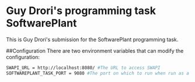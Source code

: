 # Guy Drori's programming task SoftwarePlant
This is Guy Drori's submission for the SoftwarePlant programming task.

##Configuration
There are two environment variables that can modify the configuration:

```bash
SWAPI_URL = http://localhost:8080/ #The URL to access SWAPI
SOFTWAREPLANT_TASK_PORT = 9080 #The port on which to run when run as a Spring Boot application
```

